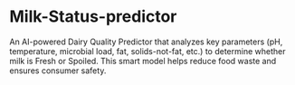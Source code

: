 # Milk-Status-predictor
An AI-powered Dairy Quality Predictor that analyzes key parameters (pH, temperature, microbial load, fat, solids-not-fat, etc.) to determine whether milk is Fresh or Spoiled. This smart model helps reduce food waste and ensures consumer safety.
